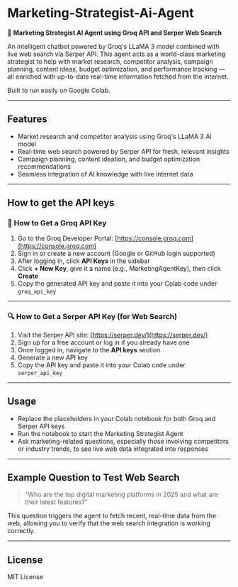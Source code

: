 # Marketing-Strategist-Ai-Agent

🧠 **Marketing Strategist AI Agent using Groq API and Serper Web Search**

An intelligent chatbot powered by Groq's LLaMA 3 model combined with live web search via Serper API. This agent acts as a world-class marketing strategist to help with market research, competitor analysis, campaign planning, content ideas, budget optimization, and performance tracking — all enriched with up-to-date real-time information fetched from the internet.

Built to run easily on Google Colab.

---

## Features

- Market research and competitor analysis using Groq's LLaMA 3 AI model  
- Real-time web search powered by Serper API for fresh, relevant insights  
- Campaign planning, content ideation, and budget optimization recommendations  
- Seamless integration of AI knowledge with live internet data

---

## How to get the API keys

### 🔑 How to Get a Groq API Key

1. Go to the Groq Developer Portal: [https://console.groq.com](https://console.groq.com)  
2. Sign in or create a new account (Google or GitHub login supported)  
3. After logging in, click **API Keys** in the sidebar  
4. Click **+ New Key**, give it a name (e.g., MarketingAgentKey), then click **Create**  
5. Copy the generated API key and paste it into your Colab code under `groq_api_key`

---

### 🔍 How to Get a Serper API Key (for Web Search)

1. Visit the Serper API site: [https://serper.dev/](https://serper.dev/)  
2. Sign up for a free account or log in if you already have one  
3. Once logged in, navigate to the **API keys** section  
4. Generate a new API key  
5. Copy the API key and paste it into your Colab code under `serper_api_key`

---

## Usage

- Replace the placeholders in your Colab notebook for both Groq and Serper API keys  
- Run the notebook to start the Marketing Strategist Agent  
- Ask marketing-related questions, especially those involving competitors or industry trends, to see live web data integrated into responses

---

## Example Question to Test Web Search

> "Who are the top digital marketing platforms in 2025 and what are their latest features?"

This question triggers the agent to fetch recent, real-time data from the web, allowing you to verify that the web search integration is working correctly.

---

## License

MIT License
